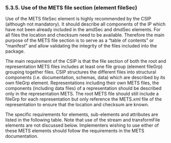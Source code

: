 ### 5.3.5.	Use of the METS file section (element fileSec)
Use of the METS fileSec element is highly recommended by the CSIP (although not mandatory). It should describe all components of the IP which have not been already included in the amdSec and dmdSec elements. For all files the location and checksum need to be available. Therefore the main purpose of the
METS file section is to serve as a “table of contents” or “manifest” and allow validating the integrity of the files included into the package.


The main requirement of the CSIP is that the file section of both the root and representation METS files includes at least one file group (element fileGrp) grouping together files.  CSIP structures the different files into structural components (i.e. documentation, schemas, data) which are described by its own fileGrp element. Representations including their own METS files, the components (including data files) of a representation should be described only in the representation METS. The root METS file should still include a fileGrp for each representation but only reference the METS.xml file of the representation to ensure that the location and checksum are known.

The specific requirements for elements, sub-elements and attributes are listed in the following table. Note that use of the stream and transformFile elements are not discussed below. Implementers wishing to use either of these METS elements should follow the requirements in the METS documentation.
